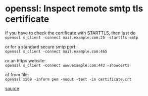 # openssl: Inspect remote smtp tls certificate

If you have to check the certificate with STARTTLS, then just do  
`openssl s_client -connect mail.example.com:25 -starttls smtp`

or for a standard secure smtp port:  
`openssl s_client -connect mail.example.com:465`

or an https website:  
`openssl s_client -connect www.example.com:443 -showcerts`

of from file:  
`openssl x509 -inform pem -noout -text -in certificate.crt`

[source](http://serverfault.com/questions/131627/how-to-inspect-remote-smtp-servers-tls-certificate)
